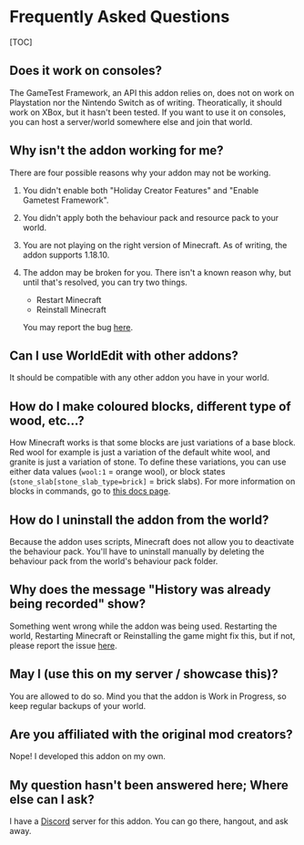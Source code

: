 # Frequently Asked Questions

[TOC]

## Does it work on consoles?

The GameTest Framework, an API this addon relies on, does not on work on Playstation nor the Nintendo Switch as of writing. Theoratically, it should work on XBox, but it hasn't been tested. If you want to use it on consoles, you can host a server/world somewhere else and join that world.

## Why isn't the addon working for me?

There are four possible reasons why your addon may not be working.

1. You didn't enable both "Holiday Creator Features" and "Enable Gametest Framework".
2. You didn't apply both the behaviour pack and resource pack to your world.
3. You are not playing on the right version of Minecraft. As of writing, the addon supports 1.18.10. 
4. The addon may be broken for you. There isn't a known reason why, but until that's resolved, you can try two things.

    * Restart Minecraft
    * Reinstall Minecraft 
  
    You may report the bug [here](https://github.com/SIsilicon/WorldEdit-BE/issues).

## Can I use WorldEdit with other addons?

It should be compatible with any other addon you have in your world.

## How do I make coloured blocks, different type of wood, etc...?

How Minecraft works is that some blocks are just variations of a base block. Red wool for example is just a variation of the default white wool, and granite is just a variation of stone. To define these variations, you can use either data values (`wool:1` = orange wool), or block states (`stone_slab[stone_slab_type=brick]` = brick slabs). For more information on blocks in commands, go to [this docs page](../usage/general/patterns.md).
 
## How do I uninstall the addon from the world?

Because the addon uses scripts, Minecraft does not allow you to deactivate the behaviour pack. You'll have to uninstall manually by deleting the behaviour pack from the world's behaviour pack folder.

## Why does the message "History was already being recorded" show?

Something went wrong while the addon was being used. Restarting the world, Restarting Minecraft or Reinstalling the game might fix this, but if not, please report the issue [here](https://github.com/SIsilicon/WorldEdit-BE/issues).

## May I (use this on my server / showcase this)?

You are allowed to do so. Mind you that the addon is Work in Progress, so keep regular backups of your world.

## Are you affiliated with the original mod creators?

Nope! I developed this addon on my own.

## My question hasn't been answered here; Where else can I ask?

I have a [Discord](https://discord.gg/M5uAkr9WU2) server for this addon. You can go there, hangout, and ask away.
